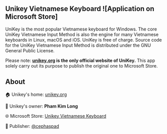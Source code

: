 ## Unikey Vietnamese Keyboard ![Application on Microsoft Store]

UniKey is the most popular Vietnamese keyboard for Windows. The core UniKey Vietnamese Input Method is also the engine for many Vietnamese keyboards in Linux, macOS and iOS. UniKey is free of charge. Source code for the UniKey Vietnamese Input Method is distributed under the GNU General Public License.

Please note: **[unikey.org](https://unikey.org) is the only official website of UniKey.** This app solely carry out its purpose to publish the original one to Microsoft Store.

## About
:house: Unikey's home: [unikey.org](https://unikey.org/)

:bust_in_silhouette: Unikey's owner: **Pham Kim Long**

:globe_with_meridians: Microsoft Store:  [Unikey Vietnamese Keyboard](https://www.microsoft.com/store/apps/9N4SDQCH559B) 

:construction_worker: Publisher: [@cephaspad](https://github.com/cephaspad)